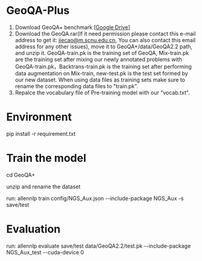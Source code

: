 # GeoQA-Plus
1. Download GeoQA+ benchmark [<a href="https://drive.google.com/file/d/1U0lEhr8v3khx-ukcZs92MvJqGQat7TBI/view?usp=drive_link">Google Drive</a>]
2. Download the GeoQA.rar(If it need permission please contact this e-mail address to get it: jiecao@m.scnu.edu.cn, You can also contact this email address for any other issues), move it to GeoQA+/data/GeoQA2.2 path, and unzip it. GeoQA-train.pk is the training set of GeoQA, Mix-train.pk are the training set after mixing our newly annotated problems with GeoQA-train.pk，Backtrans-train.pk is the training set after performing data augmentation on Mix-train, new-test.pk is the test set formed by our new dataset. When using data files as training sets make sure to rename the corresponding data files to "train.pk".
3. Repalce the vocabulary file of Pre-training model with our "vocab.txt".
# Environment
pip install -r requirement.txt

# Train the model
cd GeoQA+

unzip and rename the dataset

run: allennlp train config/NGS_Aux.json --include-package NGS_Aux -s save/test

# Evaluation

run: allennlp evaluate save/test  data/GeoQA2.2/test.pk --include-package NGS_Aux_test --cuda-device 0
